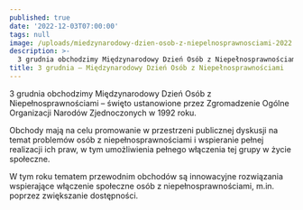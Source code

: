 ```yaml
---
published: true
date: '2022-12-03T07:00:00'
tags: null
image: /uploads/miedzynarodowy-dzien-osob-z-niepelnosprawnosciami-2022.jpg
description: >-
  3 grudnia obchodzimy Międzynarodowy Dzień Osób z Niepełnosprawnościami – święto ustanowione przez Zgromadzenie Ogólne Organizacji Narodów Zjednoczonych w 1992 roku. 
title: 3 grudnia – Międzynarodowy Dzień Osób z Niepełnosprawnościami
---
```


3 grudnia obchodzimy Międzynarodowy Dzień Osób z Niepełnosprawnościami – święto ustanowione przez Zgromadzenie Ogólne Organizacji Narodów Zjednoczonych w 1992 roku. 

Obchody mają na celu promowanie w przestrzeni publicznej dyskusji na temat problemów osób z niepełnosprawnościami i wspieranie pełnej realizacji ich praw, w tym umożliwienia pełnego włączenia tej grupy w życie społeczne. 

W tym roku tematem przewodnim obchodów są innowacyjne rozwiązania wspierające włączenie społeczne osób z niepełnosprawnościami, m.in. poprzez zwiększanie dostępności.